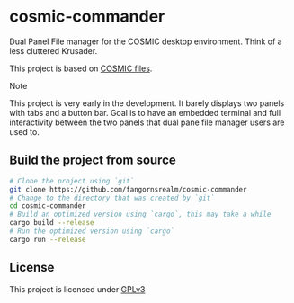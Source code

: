 # cosmic-commander

Dual Panel File manager for the COSMIC desktop environment. Think of a less cluttered Krusader.

This project is based on [COSMIC files](https://github.com/pop-os/cosmic-files).

> [!NOTE]
> This project is very early in the development. It barely displays two panels with   tabs and a button bar. Goal is to have an embedded terminal and full interactivity between the two panels that dual pane file manager users are used to.

## Build the project from source

```sh
# Clone the project using `git`
git clone https://github.com/fangornsrealm/cosmic-commander
# Change to the directory that was created by `git`
cd cosmic-commander
# Build an optimized version using `cargo`, this may take a while
cargo build --release
# Run the optimized version using `cargo`
cargo run --release
```

## License

This project is licensed under [GPLv3](LICENSE)
